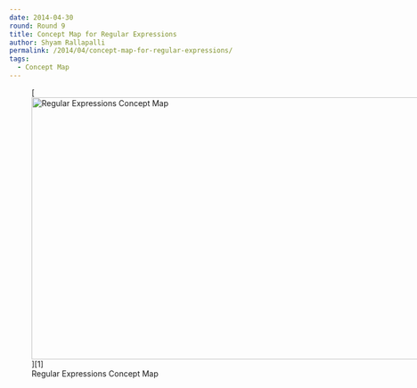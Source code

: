 ```yaml
---
date: 2014-04-30
round: Round 9
title: Concept Map for Regular Expressions
author: Shyam Rallapalli
permalink: /2014/04/concept-map-for-regular-expressions/
tags:
  - Concept Map
---
```

<figure id="attachment_6853" style="width: 707px;" class="wp-caption alignleft">[<img class="size-large wp-image-6853" alt="Regular Expressions Concept Map" src="/training-course/uploads/2014/04/IMAG0051-1024x682.jpg" width="707" height="470" />][1]<figcaption class="wp-caption-text">Regular Expressions Concept Map</figcaption></figure>

 [1]: /training-course/uploads/2014/04/IMAG0051.jpg
